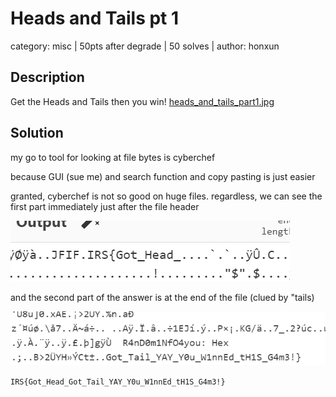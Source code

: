 # Heads and Tails pt 1
category: misc | 50pts after degrade | 50 solves | author: honxun

## Description
Get the Heads and Tails
then you win!
[heads_and_tails_part1.jpg](/Misc/Heads&Tails/heads_and_tails_part1.jpg)

## Solution
my go to tool for looking at file bytes is cyberchef

because GUI (sue me) and search function and copy pasting is just easier 

granted, cyberchef is not so good on huge files. regardless, we can see the first part immediately just after the file header

![part 1](/Misc/Heads&Tails/h&t1sol1.png)

and the second part of the answer is at the end of the file (clued by "tails)

![part 2](/Misc/Heads&Tails/h&t1sol2.png)

`IRS{Got_Head_Got_Tail_YAY_Y0u_W1nnEd_tH1S_G4m3!}`
